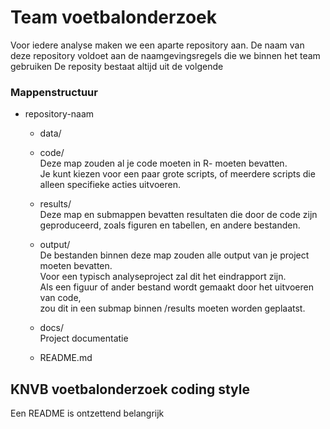# Team voetbalonderzoek

Voor iedere analyse maken we een aparte repository aan. De naam van deze repository voldoet aan de naamgevingsregels die we binnen het team gebruiken
De reposity bestaat altijd uit de volgende 

### Mappenstructuur
* repository-naam
  * data/  
  
  * code/  
  Deze map zouden al je code moeten in R- moeten bevatten.  
  Je kunt kiezen voor een paar grote scripts, of meerdere scripts die alleen specifieke acties uitvoeren.
  
  * results/  
  Deze map en submappen bevatten resultaten die door de code zijn geproduceerd, zoals figuren en tabellen, en andere bestanden.
  
  * output/  
  De bestanden binnen deze map zouden alle output van je project moeten bevatten.  
  Voor een typisch analyseproject zal dit het eindrapport zijn.  
  Als een figuur of ander bestand wordt gemaakt door het uitvoeren van code,  
  zou dit in een submap binnen /results moeten worden geplaatst.
  
  * docs/  
  Project documentatie
  
  * README.md

## KNVB voetbalonderzoek coding style

Een README is ontzettend belangrijk



 



